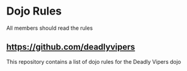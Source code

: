 Dojo Rules
==========

All members should read the rules
## https://github.com/deadlyvipers
This repository contains a list of dojo rules for the Deadly Vipers dojo

